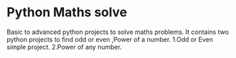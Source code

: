 # Python Maths solve
Basic to advanced python projects to solve maths problems.
It contains two python projects to find odd or even ,Power of a number.
1.Odd or Even simple project.
2.Power of any number.
